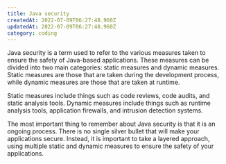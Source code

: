 ```yaml
---
title: Java security
createdAt: 2022-07-09T06:27:48.960Z
updatedAt: 2022-07-09T06:27:48.960Z
category: coding
---
```


Java security is a term used to refer to the various measures taken to ensure the safety of Java-based applications. These measures can be divided into two main categories: static measures and dynamic measures. Static measures are those that are taken during the development process, while dynamic measures are those that are taken at runtime.

Static measures include things such as code reviews, code audits, and static analysis tools. Dynamic measures include things such as runtime analysis tools, application firewalls, and intrusion detection systems.

The most important thing to remember about Java security is that it is an ongoing process. There is no single silver bullet that will make your applications secure. Instead, it is important to take a layered approach, using multiple static and dynamic measures to ensure the safety of your applications.
